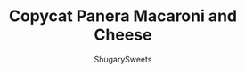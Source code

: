 ---
layout: ../../layouts/MarkdownPostLayout.astro
title: Copycat Panera Macaroni and Cheese
author: ShugarySweets
pubDate: 2018-11-26
description: "Creamy white cheddar macaroni and cheese just like Panera. Give this copycat version a try. Oh and it’s quick and easy on the stove top too!!"
image_url: https://www.shugarysweets.com/wp-content/uploads/2014/03/copycat-panera-macandcheese-1.jpg
tags: ["Main Dish","American"]
calories: 519
protein: 14
carbohydrates: 29
fats: 39
fiber: 1
ingredients: ["1/4 cup unsalted butter","1/4 cup all-purpose flour","1 cup whole milk","2 cups heavy whipping cream","2 cups shredded white cheddar cheese","1 teaspoon kosher salt","1 teaspoon black pepper","1 teaspoon dry mustard","1 pound pasta, cooked (cavatapppi, shells, or elbow)"]
serves: 8
time: "25 minutes"
prepTime: "5 minutes"
instructions: ["Cook pasta according to package directions while making the sauce. Drain and set aside until ready to use.","In a large pot on medium high heat, add butter until melted. Whisk in the flour and cook for about one minute. Reduce heat to medium and add milk, heavy cream, salt, dry mustard and pepper.","Continue whisking until it begins to bubble. Reduce to low and add white cheddar. Stir until melted.","Add cooked pasta, stirring until combined. Remove from heat and allow to sit about 5 minutes to thicken. Season with additional salt and pepper if desired."]
nutrition: ["519 calories","29 grams carbohydrates","115 milligrams cholesterol","39 grams fat","1 grams fiber","14 grams protein","24 grams saturated fat","379 milligrams sodium","2 grams sugar","1 grams trans fat","12 grams unsaturated fat"]
---